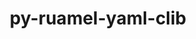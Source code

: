 ---
title: "py-ruamel-yaml-clib"
layout: cache
categories: [package, develop]
meta: {"versions": ["0.2.12", "0.2.7"], "compilers": ["gcc@=11.4.0", "gcc@=9.4.0", "oneapi@=2024.2.1"], "oss": ["ubuntu20.04", "ubuntu22.04"], "platforms": ["linux"], "targets": ["neoverse_v1", "neoverse_v2", "ppc64le", "x86_64_v3"], "stacks": ["e4s", "e4s-neoverse-v2", "e4s-neoverse_v1", "e4s-oneapi", "e4s-power", "root"], "num_specs": 13, "num_specs_by_stack": {"e4s": 2, "root": 13, "e4s-oneapi": 5, "e4s-neoverse_v1": 2, "e4s-power": 2, "e4s-neoverse-v2": 2}}
spec_details: [{"hash": "plj43ushuxrntegyfhv33dbimts6spbm", "compiler": "gcc@=11.4.0", "versions": ["0.2.7"], "os": "ubuntu22.04", "platform": "linux", "target": "x86_64_v3", "variants": ["build_system=python_pip"], "stacks": ["e4s", "root"], "size": "-", "tarball": "https://binaries.spack.io/develop/build_cache/linux-ubuntu22.04-x86_64_v3/gcc-11.4.0/py-ruamel-yaml-clib-0.2.7/linux-ubuntu22.04-x86_64_v3-gcc-11.4.0-py-ruamel-yaml-clib-0.2.7-plj43ushuxrntegyfhv33dbimts6spbm.spack"}, {"hash": "zzoo5p62togkcxi4wun75fxx2wmnhv2u", "compiler": "oneapi@=2024.2.1", "versions": ["0.2.12"], "os": "ubuntu22.04", "platform": "linux", "target": "x86_64_v3", "variants": ["build_system=python_pip"], "stacks": ["e4s-oneapi", "root"], "size": "-", "tarball": "https://binaries.spack.io/develop/build_cache/linux-ubuntu22.04-x86_64_v3/oneapi-2024.2.1/py-ruamel-yaml-clib-0.2.12/linux-ubuntu22.04-x86_64_v3-oneapi-2024.2.1-py-ruamel-yaml-clib-0.2.12-zzoo5p62togkcxi4wun75fxx2wmnhv2u.spack"}, {"hash": "ueyv7x7gehbp6olqy2ckp35j6s2nsxcq", "compiler": "gcc@=11.4.0", "versions": ["0.2.7"], "os": "ubuntu22.04", "platform": "linux", "target": "neoverse_v1", "variants": ["build_system=python_pip"], "stacks": ["e4s-neoverse_v1", "root"], "size": "-", "tarball": "https://binaries.spack.io/develop/build_cache/linux-ubuntu22.04-neoverse_v1/gcc-11.4.0/py-ruamel-yaml-clib-0.2.7/linux-ubuntu22.04-neoverse_v1-gcc-11.4.0-py-ruamel-yaml-clib-0.2.7-ueyv7x7gehbp6olqy2ckp35j6s2nsxcq.spack"}, {"hash": "3us4dbjhvuimeqp7kmadrkpe7fnyclc5", "compiler": "gcc@=9.4.0", "versions": ["0.2.7"], "os": "ubuntu20.04", "platform": "linux", "target": "ppc64le", "variants": ["build_system=python_pip"], "stacks": ["e4s-power", "root"], "size": "-", "tarball": "https://binaries.spack.io/develop/build_cache/linux-ubuntu20.04-ppc64le/gcc-9.4.0/py-ruamel-yaml-clib-0.2.7/linux-ubuntu20.04-ppc64le-gcc-9.4.0-py-ruamel-yaml-clib-0.2.7-3us4dbjhvuimeqp7kmadrkpe7fnyclc5.spack"}, {"hash": "j4if6cm4zyvab546e5ylrfyawq7wm2qu", "compiler": "gcc@=11.4.0", "versions": ["0.2.7"], "os": "ubuntu22.04", "platform": "linux", "target": "neoverse_v2", "variants": ["build_system=python_pip"], "stacks": ["e4s-neoverse-v2", "root"], "size": "-", "tarball": "https://binaries.spack.io/develop/build_cache/linux-ubuntu22.04-neoverse_v2/gcc-11.4.0/py-ruamel-yaml-clib-0.2.7/linux-ubuntu22.04-neoverse_v2-gcc-11.4.0-py-ruamel-yaml-clib-0.2.7-j4if6cm4zyvab546e5ylrfyawq7wm2qu.spack"}, {"hash": "e35tz2ik6rqkkp27wqlqo6yg7gif4szz", "compiler": "oneapi@=2024.2.1", "versions": ["0.2.12"], "os": "ubuntu22.04", "platform": "linux", "target": "x86_64_v3", "variants": ["build_system=python_pip"], "stacks": ["e4s-oneapi", "root"], "size": "-", "tarball": "https://binaries.spack.io/develop/build_cache/linux-ubuntu22.04-x86_64_v3/oneapi-2024.2.1/py-ruamel-yaml-clib-0.2.12/linux-ubuntu22.04-x86_64_v3-oneapi-2024.2.1-py-ruamel-yaml-clib-0.2.12-e35tz2ik6rqkkp27wqlqo6yg7gif4szz.spack"}, {"hash": "tlkrmeqkuiyzcbxlv2hdjc6uw4bza2fp", "compiler": "gcc@=11.4.0", "versions": ["0.2.7"], "os": "ubuntu22.04", "platform": "linux", "target": "neoverse_v1", "variants": ["build_system=python_pip"], "stacks": ["e4s-neoverse_v1", "root"], "size": "-", "tarball": "https://binaries.spack.io/develop/build_cache/linux-ubuntu22.04-neoverse_v1/gcc-11.4.0/py-ruamel-yaml-clib-0.2.7/linux-ubuntu22.04-neoverse_v1-gcc-11.4.0-py-ruamel-yaml-clib-0.2.7-tlkrmeqkuiyzcbxlv2hdjc6uw4bza2fp.spack"}, {"hash": "tzyzybjsdh3t6zzirjs26beuq6dhma3p", "compiler": "gcc@=11.4.0", "versions": ["0.2.7"], "os": "ubuntu22.04", "platform": "linux", "target": "x86_64_v3", "variants": ["build_system=python_pip"], "stacks": ["e4s", "root"], "size": "-", "tarball": "https://binaries.spack.io/develop/build_cache/linux-ubuntu22.04-x86_64_v3/gcc-11.4.0/py-ruamel-yaml-clib-0.2.7/linux-ubuntu22.04-x86_64_v3-gcc-11.4.0-py-ruamel-yaml-clib-0.2.7-tzyzybjsdh3t6zzirjs26beuq6dhma3p.spack"}, {"hash": "ffpd4pvbuvbkdozngvwkjvswabddmpsp", "compiler": "gcc@=9.4.0", "versions": ["0.2.7"], "os": "ubuntu20.04", "platform": "linux", "target": "ppc64le", "variants": ["build_system=python_pip"], "stacks": ["e4s-power", "root"], "size": "-", "tarball": "https://binaries.spack.io/develop/build_cache/linux-ubuntu20.04-ppc64le/gcc-9.4.0/py-ruamel-yaml-clib-0.2.7/linux-ubuntu20.04-ppc64le-gcc-9.4.0-py-ruamel-yaml-clib-0.2.7-ffpd4pvbuvbkdozngvwkjvswabddmpsp.spack"}, {"hash": "gfdycgcryeoa7biqboyc7ufbjl36fq4x", "compiler": "oneapi@=2024.2.1", "versions": ["0.2.7"], "os": "ubuntu22.04", "platform": "linux", "target": "x86_64_v3", "variants": ["build_system=python_pip"], "stacks": ["e4s-oneapi", "root"], "size": "-", "tarball": "https://binaries.spack.io/develop/build_cache/linux-ubuntu22.04-x86_64_v3/oneapi-2024.2.1/py-ruamel-yaml-clib-0.2.7/linux-ubuntu22.04-x86_64_v3-oneapi-2024.2.1-py-ruamel-yaml-clib-0.2.7-gfdycgcryeoa7biqboyc7ufbjl36fq4x.spack"}, {"hash": "or53sanqrydpf5f7u2ppuibb7bmkjade", "compiler": "gcc@=11.4.0", "versions": ["0.2.7"], "os": "ubuntu22.04", "platform": "linux", "target": "neoverse_v2", "variants": ["build_system=python_pip"], "stacks": ["e4s-neoverse-v2", "root"], "size": "-", "tarball": "https://binaries.spack.io/develop/build_cache/linux-ubuntu22.04-neoverse_v2/gcc-11.4.0/py-ruamel-yaml-clib-0.2.7/linux-ubuntu22.04-neoverse_v2-gcc-11.4.0-py-ruamel-yaml-clib-0.2.7-or53sanqrydpf5f7u2ppuibb7bmkjade.spack"}, {"hash": "uvasykvmjjduvgvzzabjwsrivurmn3zb", "compiler": "oneapi@=2024.2.1", "versions": ["0.2.7"], "os": "ubuntu22.04", "platform": "linux", "target": "x86_64_v3", "variants": ["build_system=python_pip"], "stacks": ["e4s-oneapi", "root"], "size": "-", "tarball": "https://binaries.spack.io/develop/build_cache/linux-ubuntu22.04-x86_64_v3/oneapi-2024.2.1/py-ruamel-yaml-clib-0.2.7/linux-ubuntu22.04-x86_64_v3-oneapi-2024.2.1-py-ruamel-yaml-clib-0.2.7-uvasykvmjjduvgvzzabjwsrivurmn3zb.spack"}, {"hash": "byl25l4zhhtsf7dupyeindau2q6odgpf", "compiler": "oneapi@=2024.2.1", "versions": ["0.2.12"], "os": "ubuntu22.04", "platform": "linux", "target": "x86_64_v3", "variants": ["build_system=python_pip"], "stacks": ["e4s-oneapi", "root"], "size": "-", "tarball": "https://binaries.spack.io/develop/build_cache/linux-ubuntu22.04-x86_64_v3/oneapi-2024.2.1/py-ruamel-yaml-clib-0.2.12/linux-ubuntu22.04-x86_64_v3-oneapi-2024.2.1-py-ruamel-yaml-clib-0.2.12-byl25l4zhhtsf7dupyeindau2q6odgpf.spack"}]
---